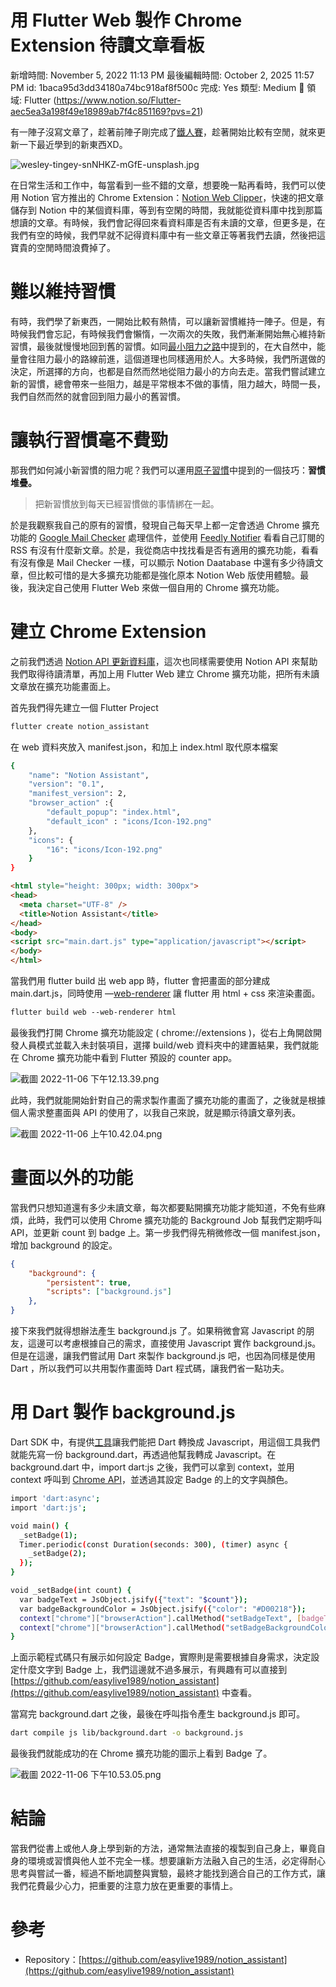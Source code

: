 # 用 Flutter Web 製作 Chrome Extension 待讀文章看板

新增時間: November 5, 2022 11:13 PM
最後編輯時間: October 2, 2025 11:57 PM
id: 1baca95d3dd34180a74bc918af8f500c
完成: Yes
類型: Medium
🧩 領域: Flutter (https://www.notion.so/Flutter-aec5ea3a198f49e18989ab7f4c851169?pvs=21)

有一陣子沒寫文章了，趁著前陣子剛完成了[鐵人賽](https://ithelp.ithome.com.tw/users/20129825/ironman/4992)，趁著開始比較有空閒，就來更新一下最近學到的新東西XD。

![wesley-tingey-snNHKZ-mGfE-unsplash.jpg](%E7%94%A8%20Flutter%20Web%20%E8%A3%BD%E4%BD%9C%20Chrome%20Extension%20%E5%BE%85%E8%AE%80%E6%96%87%E7%AB%A0%E7%9C%8B%E6%9D%BF/wesley-tingey-snNHKZ-mGfE-unsplash.jpg)

在日常生活和工作中，每當看到一些不錯的文章，想要晚一點再看時，我們可以使用 Notion 官方推出的 Chrome Extension：[Notion Web Clipper](https://chrome.google.com/webstore/detail/notion-web-clipper/knheggckgoiihginacbkhaalnibhilkk)，快速的把文章儲存到 Notion 中的某個資料庫，等到有空閑的時間，我就能從資料庫中找到那篇想讀的文章。有時候，我們會記得回來看資料庫是否有未讀的文章，但更多是，在我們有空的時候，我們早就不記得資料庫中有一些文章正等著我們去讀，然後把這寶貴的空閒時間浪費掉了。

# 難以維持習慣

有時，我們學了新東西，一開始比較有熱情，可以讓新習慣維持一陣子。但是，有時候我們會忘記，有時候我們會懶惰，一次兩次的失敗，我們漸漸開始無心維持新習慣，最後就慢慢地回到舊的習慣。如同[最小阻力之路](https://www.books.com.tw/products/0010696380)中提到的，在大自然中，能量會往阻力最小的路線前進，這個道理也同樣適用於人。大多時候，我們所選做的決定，所選擇的方向，也都是自然而然地從阻力最小的方向去走。當我們嘗試建立新的習慣，總會帶來一些阻力，越是平常根本不做的事情，阻力越大，時間一長，我們自然而然的就會回到阻力最小的舊習慣。

# 讓執行習慣毫不費勁

那我們如何減小新習慣的阻力呢？我們可以運用[原子習慣](https://www.books.com.tw/products/0010822522)中提到的一個技巧：**習慣堆疊。**

> 把新習慣放到每天已經習慣做的事情綁在一起。
> 

於是我觀察我自己的原有的習慣，發現自己每天早上都一定會透過 Chrome 擴充功能的 [Google Mail Checker](https://chrome.google.com/webstore/detail/google-mail-checker/mihcahmgecmbnbcchbopgniflfhgnkff) 處理信件，並使用 [Feedly Notifier](https://chrome.google.com/webstore/detail/feedly-notifier/egikgfbhipinieabdmcpigejkaomgjgb) 看看自己訂閱的 RSS 有沒有什麼新文章。於是，我從商店中找找看是否有適用的擴充功能，看看有沒有像是 Mail Checker 一樣，可以顯示 Notion Daatabase 中還有多少待讀文章，但比較可惜的是大多擴充功能都是強化原本 Notion Web 版使用體驗。最後，我決定自己使用 Flutter Web 來做一個自用的 Chrome 擴充功能。

# 建立 Chrome Extension

之前我們透過 [Notion API 更新資料庫](https://easylive1989.medium.com/%E5%88%A9%E7%94%A8-notion-api-%E8%87%AA%E5%8B%95%E6%9B%B4%E6%96%B0%E6%AC%84%E4%BD%8D-318eac43008e?source=your_stories_page-------------------------------------)，這次也同樣需要使用 Notion API 來幫助我們取得待讀清單，再加上用 Flutter Web 建立 Chrome 擴充功能，把所有未讀文章放在擴充功能畫面上。

首先我們得先建立一個 Flutter Project

```bash
flutter create notion_assistant
```

在 web 資料夾放入 manifest.json，和加上 index.html 取代原本檔案

```bash
{
    "name": "Notion Assistant",
    "version": "0.1",
    "manifest_version": 2,
    "browser_action" :{
        "default_popup": "index.html",
        "default_icon" : "icons/Icon-192.png"
    },
    "icons": {
        "16": "icons/Icon-192.png"
    }
}
```

```html
<html style="height: 300px; width: 300px">
<head>
  <meta charset="UTF-8" />
  <title>Notion Assistant</title>
</head>
<body>
<script src="main.dart.js" type="application/javascript"></script>
</body>
</html>
```

當我們用 flutter  build 出 web app 時，flutter 會把畫面的部分建成 main.dart.js，同時使用 —[web-renderer](https://docs.flutter.dev/development/platform-integration/web/renderers) 讓 flutter 用 html + css 來渲染畫面。

```html
flutter build web --web-renderer html
```

最後我們打開 Chrome 擴充功能設定 ( chrome://extensions )，從右上角開啟開發人員模式並載入未封裝項目，選擇 build/web 資料夾中的建置結果，我們就能在 Chrome 擴充功能中看到 Flutter 預設的 counter app。

![截圖 2022-11-06 下午12.13.39.png](%E7%94%A8%20Flutter%20Web%20%E8%A3%BD%E4%BD%9C%20Chrome%20Extension%20%E5%BE%85%E8%AE%80%E6%96%87%E7%AB%A0%E7%9C%8B%E6%9D%BF/%25E6%2588%25AA%25E5%259C%2596_2022-11-06_%25E4%25B8%258B%25E5%258D%258812.13.39.png)

此時，我們就能開始針對自己的需求製作畫面了擴充功能的畫面了，之後就是根據個人需求整畫面與 API 的使用了，以我自己來說，就是顯示待讀文章列表。

![截圖 2022-11-06 上午10.42.04.png](%E7%94%A8%20Flutter%20Web%20%E8%A3%BD%E4%BD%9C%20Chrome%20Extension%20%E5%BE%85%E8%AE%80%E6%96%87%E7%AB%A0%E7%9C%8B%E6%9D%BF/%25E6%2588%25AA%25E5%259C%2596_2022-11-06_%25E4%25B8%258A%25E5%258D%258810.42.04.png)

# 畫面以外的功能

當我們只想知道還有多少未讀文章，每次都要點開擴充功能才能知道，不免有些麻煩，此時，我們可以使用 Chrome 擴充功能的 Background Job 幫我們定期呼叫 API，並更新 count 到 badge 上。第一步我們得先稍微修改一個 manifest.json，增加 background 的設定。

```json
{
    "background": {
        "persistent": true,
        "scripts": ["background.js"]
    },
}
```

接下來我們就得想辦法產生 background.js 了。如果稍微會寫 Javascript 的朋友，這邊可以考慮根據自己的需求，直接使用 Javascript 實作 background.js。但是在這邊，讓我們嘗試用 Dart 來製作 background.js 吧，也因為同樣是使用 Dart ，所以我們可以共用製作畫面時 Dart 程式碼，讓我們省一點功夫。

# 用 Dart 製作 background.js

Dart SDK 中，有提供[工具](https://dart.dev/tools/dart2js)讓我們能把 Dart 轉換成 Javascript，用這個工具我們就能先寫一份 background.dart，再透過他幫我轉成 Javascript。在 background.dart 中，import dart:js 之後，我們可以拿到 context，並用 context 呼叫到 [Chrome API](https://developer.chrome.com/docs/extensions/reference/browserAction/#badge)，並透過其設定 Badge 的上的文字與顏色。

```bash
import 'dart:async';
import 'dart:js';

void main() {
  _setBadge(1);
  Timer.periodic(const Duration(seconds: 300), (timer) async {
    _setBadge(2);
  });
}

void _setBadge(int count) {
  var badgeText = JsObject.jsify({"text": "$count"});
  var badgeBackgroundColor = JsObject.jsify({"color": "#D00218"});
  context["chrome"]["browserAction"].callMethod("setBadgeText", [badgeText]);
  context["chrome"]["browserAction"].callMethod("setBadgeBackgroundColor", [badgeBackgroundColor]);
}
```

上面示範程式碼只有展示如何設定 Badge，實際則是需要根據自身需求，決定設定什麼文字到 Badge 上，我們這邊就不過多展示，有興趣有可以直接到 [https://github.com/easylive1989/notion_assistant](https://github.com/easylive1989/notion_assistant) 中查看。

當寫完 background.dart 之後，最後在呼叫指令產生 background.js 即可。

```bash
dart compile js lib/background.dart -o background.js
```

最後我們就能成功的在 Chrome 擴充功能的圖示上看到 Badge 了。

![截圖 2022-11-06 下午10.53.05.png](%E7%94%A8%20Flutter%20Web%20%E8%A3%BD%E4%BD%9C%20Chrome%20Extension%20%E5%BE%85%E8%AE%80%E6%96%87%E7%AB%A0%E7%9C%8B%E6%9D%BF/%25E6%2588%25AA%25E5%259C%2596_2022-11-06_%25E4%25B8%258B%25E5%258D%258810.53.05.png)

# 結論

當我們從書上或他人身上學到新的方法，通常無法直接的複製到自己身上，畢竟自身的環境或習慣與他人並不完全一樣。想要讓新方法融入自己的生活，必定得耐心思考與嘗試一番，經過不斷地調整與實驗，最終才能找到適合自己的工作方式，讓我們花費最少心力，把重要的注意力放在更重要的事情上。

# 參考

- Repository：[https://github.com/easylive1989/notion_assistant](https://github.com/easylive1989/notion_assistant)